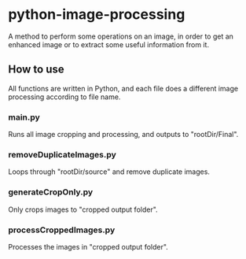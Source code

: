 # python-image-processing
A method to perform some operations on an image, in order to get an enhanced image or to extract some useful information from it.

## How to use
All functions are written in Python, and each file does a different image processing according to file name.

### main.py
Runs all image cropping and processing, and outputs to "rootDir/Final".

### removeDuplicateImages.py
Loops through "rootDir/source" and remove duplicate images.

### generateCropOnly.py
Only crops images to "cropped output folder".

### processCroppedImages.py
Processes the images in "cropped output folder".